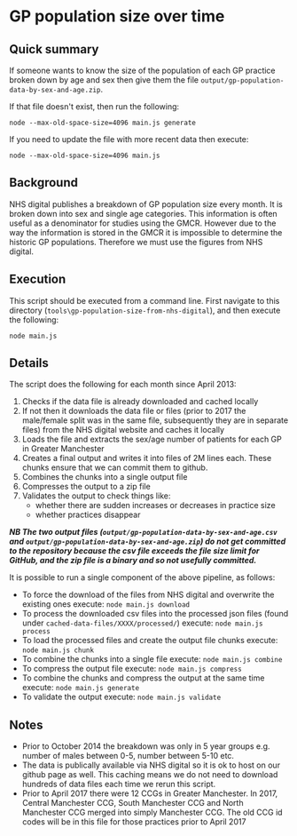 # GP population size over time

## Quick summary

If someone wants to know the size of the population of each GP practice broken down by age and sex then give them the file `output/gp-population-data-by-sex-and-age.zip`.

If that file doesn't exist, then run the following:

```
node --max-old-space-size=4096 main.js generate
```

If you need to update the file with more recent data then execute:

```
node --max-old-space-size=4096 main.js
```

## Background

NHS digital publishes a breakdown of GP population size every month. It is broken down into sex and single age categories. This information is often useful as a denominator for studies using the GMCR. However due to the way the information is stored in the GMCR it is impossible to determine the historic GP populations. Therefore we must use the figures from NHS digital.

## Execution

This script should be executed from a command line. First navigate to this directory (`tools\gp-population-size-from-nhs-digital`), and then execute the following:

```cli
node main.js
```

## Details

The script does the following for each month since April 2013:

1. Checks if the data file is already downloaded and cached locally
2. If not then it downloads the data file or files (prior to 2017 the male/female split was in the same file, subsequently they are in separate files) from the NHS digital website and caches it locally
3. Loads the file and extracts the sex/age number of patients for each GP in Greater Manchester
4. Creates a final output and writes it into files of 2M lines each. These chunks ensure that we can commit them to github.
5. Combines the chunks into a single output file
6. Compresses the output to a zip file
7. Validates the output to check things like:
   - whether there are sudden increases or decreases in practice size
   - whether practices disappear

**_NB The two output files (`output/gp-population-data-by-sex-and-age.csv` and `output/gp-population-data-by-sex-and-age.zip`) do not get committed to the repository because the csv file exceeds the file size limit for GitHub, and the zip file is a binary and so not usefully committed._**

It is possible to run a single component of the above pipeline, as follows:

- To force the download of the files from NHS digital and overwrite the existing ones execute: `node main.js download`
- To process the downloaded csv files into the processed json files (found under `cached-data-files/XXXX/processed/`) execute: `node main.js process`
- To load the processed files and create the output file chunks execute: `node main.js chunk`
- To combine the chunks into a single file execute: `node main.js combine`
- To compress the output file execute: `node main.js compress`
- To combine the chunks and compress the output at the same time execute: `node main.js generate`
- To validate the output execute: `node main.js validate`

## Notes

- Prior to October 2014 the breakdown was only in 5 year groups e.g. number of males between 0-5, number between 5-10 etc.
- The data is publically available via NHS digital so it is ok to host on our github page as well. This caching means we do not need to download hundreds of data files each time we rerun this script.
- Prior to April 2017 there were 12 CCGs in Greater Manchester. In 2017, Central Manchester CCG, South Manchester CCG and North Manchester CCG merged into simply Manchester CCG. The old CCG id codes will be in this file for those practices prior to April 2017
